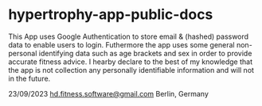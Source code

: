 # hypertrophy-app-public-docs
This App uses Google Authentication to store email & (hashed) password data to enable users to login.
Futhermore the app uses some general non-personal identifying data such as age brackets and sex in order to provide accurate fitness advice.
I hearby declare to the best of my knowledge that the app is not collection any personally identifiable information and will not in the future.

23/09/2023
hd.fitness.software@gmail.com
Berlin,
Germany